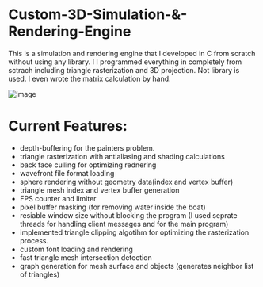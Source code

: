 # Custom-3D-Simulation-&-Rendering-Engine
This is a simulation and rendering engine that I developed in C from scratch without using any library. I
I programmed everything in completely from sctrach including triangle rasterization and 3D projection. Not library is used. I even wrote the matrix calculation by hand.

![image](video.gif)

# Current Features:
* depth-buffering for the painters problem.
* triangle rasterization with antialiasing and shading calculations
* back face culling for optimizing rednering
* wavefront file format loading
* sphere rendering without geometry data(index and vertex buffer)
* triangle mesh index and vertex buffer generation
* FPS counter and limiter
* pixel buffer masking (for removing water inside the boat)
* resiable window size without blocking the program (I used seprate threads for handling client messages and for the main program)
* implemented triangle clipping algotihm for optimizing the rasterization process.
* custom font loading and rendering
* fast triangle mesh intersection detection
* graph generation for mesh surface and objects (generates neighbor list of triangles)

